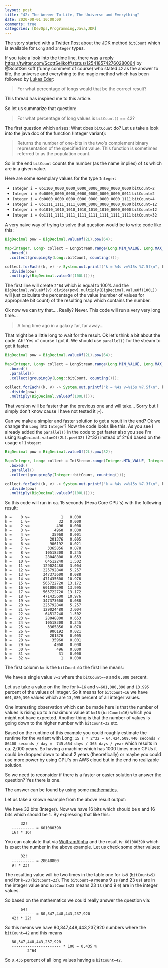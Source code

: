 ```yaml
---
layout: post
title: "42: The Answer To Life, The Universe and Everything"
date: 2020-08-01 10:00:00
comments: true
categories: [DevOps,Programming,Java,JDK]
---
```

The story started with a [Twitter Post](https://twitter.com/lukaseder/status/1254133314962759688) about 
the JDK method `bitCount` which is available for `Long` and `Integer` types.

If you take a look into the time line, there was a reply https://twitter.com/ScottSelikoff/status/1254185742760280064 by
@ScottSelikoff (funny comment of course) who stated `42` as the answer to life, the universe and
everything to the magic method which has been followed by
 [Lukas Eder](https://twitter.com/lukaseder/status/1254283473327710208?s=20):

> For what percentage of longs would that be the correct result?

This thread has inspired me to this article.

So let us summarize that question: 
> For what percentage of long values is `bitCount()` == 42?

The first question which arises: What does `bitCount` do? Let us take a look into the java doc of the
function (Integer variant):
> Returns the number of one-bits in the two's complement binary 
> representation of the specified int value. This function is sometimes
> referred to as the population count.

So in the end `bitCount` counts the number (as the name implies) of `1`s which are in a given value.
 
Here are some exemplary values for the type `Integer`:

* `Integer i = 0b1100_0000_0000_0000_0000_0000_0000_0000` `bitCount=2`
* `Integer i = 0b0000_0000_0000_0000_0000_0000_0000_0011` `bitCount=2`
* `Integer i = 0b0000_0000_0000_0000_0000_0000_0000_1111` `bitCount=4`
* `Integer i = 0b1111_1111_1111_0000_0000_0000_0000_0000` `bitCount=12`
* `Integer i = 0b1010_1010_1010_1010_1010_1010_0000_0000` `bitCount=12`
* `Integer i = 0b1111_1111_1111_1111_1111_1111_1111_1111` `bitCount=32`

A very naive way of trying to solve that question would be to write code like this:
```java
BigDecimal pow = BigDecimal.valueOf(2L).pow(64);

Map<Integer, Long> collect = LongStream.range(Long.MIN_VALUE, Long.MAX_VALUE)
  .boxed()
  .collect(groupingBy(Long::bitCount, counting()));

collect.forEach((k, v) -> System.out.printf("k = %4s v=%15s %7.5f\n", k, v, BigDecimal.valueOf(v)
  .divide(pow)
  .multiply(BigDecimal.valueOf(100L))));
```
The first line will create `2^64` which is equal to 100% and the 
`BigDecimal.valueOf(v).divide(pow).multiply(BigDecimal.valueOf(100L))` will just calculate the percentage
of the value (number of values for appropriate bit count) of the resulting map which contains the number.

Ok now we can try that.... Really? Never. This code will run a very very long time...

> A long time ago in a galaxy far, far away...

That might be a little long to wait for the result. Ok let's think a bit about the code. Ah! Yes of course I got it. 
We should use `parallel()` for the stream to get it faster.

```java
BigDecimal pow = BigDecimal.valueOf(2L).pow(64);

Map<Integer, Long> collect = LongStream.range(Long.MIN_VALUE, Long.MAX_VALUE)
  .boxed()
  .parallel()
  .collect(groupingBy(Long::bitCount, counting()));

collect.forEach((k, v) -> System.out.printf("k = %4s v=%15s %7.5f\n", k, v, BigDecimal.valueOf(v)
  .divide(pow)
  .multiply(BigDecimal.valueOf(100L))));
```
That version will be faster than the previous one and will take... Sorry but I simply don't know cause I have not
tested it ;-).

Can we make a simpler and faster solution to get a result in the end? 
Ok we change the `Long` into `Integer`? Now the code looks like this. As you see I already added the `parallel()`
in the code to get faster also you see I'm using `BigDecimal.valueOf(2L).pow(32)` (2^32) instead of 2^64 
based on the usage of `Integer`: 

```java
BigDecimal pow = BigDecimal.valueOf(2L).pow(32);

Map<Integer, Long> collect = IntStream.range(Integer.MIN_VALUE, Integer.MAX_VALUE)
  .boxed()
  .parallel()
  .collect(groupingBy(Integer::bitCount, counting()));

collect.forEach((k, v) -> System.out.printf("k = %4s v=%15s %7.3f\n", k, v, BigDecimal.valueOf(v)
  .divide(pow)
  .multiply(BigDecimal.valueOf(100L))));
```
So this code will run in ca. 15 seconds (Hexa Core CPU's) with the following result:

```
k =    0 v=              1   0.000
k =    1 v=             32   0.000
k =    2 v=            496   0.000
k =    3 v=           4960   0.000
k =    4 v=          35960   0.001
k =    5 v=         201376   0.005
k =    6 v=         906192   0.021
k =    7 v=        3365856   0.078
k =    8 v=       10518300   0.245
k =    9 v=       28048800   0.653
k =   10 v=       64512240   1.502
k =   11 v=      129024480   3.004
k =   12 v=      225792840   5.257
k =   13 v=      347373600   8.088
k =   14 v=      471435600  10.976
k =   15 v=      565722720  13.172
k =   16 v=      601080390  13.995
k =   17 v=      565722720  13.172
k =   18 v=      471435600  10.976
k =   19 v=      347373600   8.088
k =   20 v=      225792840   5.257
k =   21 v=      129024480   3.004
k =   22 v=       64512240   1.502
k =   23 v=       28048800   0.653
k =   24 v=       10518300   0.245
k =   25 v=        3365856   0.078
k =   26 v=         906192   0.021
k =   27 v=         201376   0.005
k =   28 v=          35960   0.001
k =   29 v=           4960   0.000
k =   30 v=            496   0.000
k =   31 v=             31   0.000
k =   32 v=              1   0.000
```

The first column `k=` is the `bitCount` so the first line means:
 
We have a single value `v=1` where the `bitCount==0` and `0.000` percent. 
 
Let use take a value on the line for `k=16` and `v=601,080,390` and `13,995` percent of the values of Integer.
So it means for `bitCount=16` we have `601,080,390` values which are `13,995` percent of all integer values.

One interesting observation which can be made here is that the number of values is rising up to a maximum value
at `k=16` (`bitCount=16`) which you might not have expected. Another thing is that the number of values is going 
down to the higher number with `bitCount=32` etc.  

Based on the runtime of this example you could roughly estimate the runtime for the variant with Long:
`15 s * 2^32 = 64.424.509.440 seconds / 86400 seconds / day =  745.654 days / 365 days / year` which 
results in ca. 2,000 years. So having a machine which has 1000 times more CPUs it could be dropped down
to about 2 years (theoretically) or maybe you could use more power by using GPU's on AWS cloud but in the end 
no realizable solution.

So we need to reconsider if there is a faster or easier solution to answer the question? Yes there is one.

The answer can be found by using some [mathematics](https://en.wikipedia.org/wiki/Permutation#Permutations_with_repetition).

Let us take a known example from the above result output:

We have 32 bits (Integer). Now we have 16 bits which should be `0` and 16 bits which should be `1`. By expressing that
like this:
```
       32! 
   ---------- = 601080390
   16! * 16! 
```
You can calculate that via [WolframAlpha](https://www.wolframalpha.com/input/?i=32%21%2F%2816%2116%21%29) and the result
is: `601080390` which is exact the number in the above example. Let us check some other values:

```
       32! 
   ---------- = 28048800
   9! * 23! 
```
The resulting value will be two times in the table one for `k=9` (`bitCount=9`) and for `k=23` (`bitCount=23`).
The `bitCount=9` means 9 `1`s (and 23 `0`s) are in the integer value and `bitCount=23` means
23 `1`s (and 9 `0`) are in the integer values.

So based on the mathematics we could really answer the question via:

```
       64! 
   ---------- = 80,347,448,443,237,920
   42! * 22! 
```
So this means we have 80,347,448,443,237,920 numbers where the `bitCount=42` and this means
```
   80,347,448,443,237,920
   ---------------------- * 100 = 0,435 %
          2^64
```
So `0,435` percent of all long values having a `bitCount=42`.
